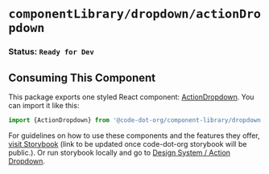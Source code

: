 # `componentLibrary/dropdown/actionDropdown`

### Status: `Ready for Dev`

## Consuming This Component

This package exports one styled React component: [ActionDropdown](ActionDropdown.tsx). You can import it like this:

```javascript
import {ActionDropdown} from '@code-dot-org/component-library/dropdown';
```

For guidelines on how to use these components and the features they
offer, [visit Storybook](https://code-dot-org.github.io/dsco_)
(link to be updated once code-dot-org storybook will be public.).
Or run storybook locally and go
to [Design System / Action Dropdown](http://localhost:9001/?path=/story/designsystem-dropdown-icon-dropdown--default-icon-dropdown).
